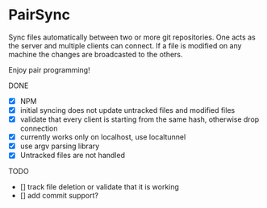# PairSync

Sync files automatically between two or more git repositories.
One acts as the server and multiple clients can connect.
If a file is modified on any machine the changes are broadcasted to the others.

Enjoy pair programming!

DONE

- [X] NPM
- [x] initial syncing does not update untracked files and modified files
- [x] validate that every client is starting from the same hash, otherwise drop connection
- [x] currently works only on localhost, use localtunnel
- [x] use argv parsing library
- [x] Untracked files are not handled

TODO

- [] track file deletion or validate that it is working
- [] add commit support?

